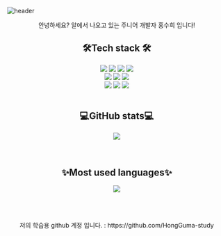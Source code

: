 ![header](https://capsule-render.vercel.app/api?type=rect&color=0:7F7FD5,50:86A8E7,100:91EAE4&height=300&section=header&text=Hi%20I'm%20Hong%20Guma%20🐣&fontSize=66&fontColor=ffffff)
<div align = "center">
안녕하세요? 알에서 나오고 있는 주니어 개발자 홍수희 입니다!
</div>

<div align = "center">
<h2> 🛠Tech stack 🛠</h2>
  <img src="https://img.shields.io/badge/Java-007396?style=flat&logo=Conda-Forge&logoColor=white" />
	<img src="https://img.shields.io/badge/JavaScript-F7DF1E?style=flat&logo=JavaScript&logoColor=white" />
  <img src="https://img.shields.io/badge/Python-3776AB?style=flat&logo=Python&logoColor=white" />
  <img src="https://img.shields.io/badge/PHP-777BB4?style=flat&logo=PHP&logoColor=white" />
	<br>
	<img src="https://img.shields.io/badge/Spring-6DB33F?style=flat&logo=Spring&logoColor=white" />
  <img src="https://img.shields.io/badge/node.js-339933?style=flat&logo=Node.js&logoColor=white" />
  <img src="https://img.shields.io/badge/react-61DAFB?style=flat&logo=React&logoColor=white" />
	<br>
	<img src="https://img.shields.io/badge/MySQL-4479A1?style=flat&logo=MySQL&logoColor=white" />
	<img src="https://img.shields.io/badge/Linux-FCC624?style=flat&logo=Linux&logoColor=white" />
  <img src="https://img.shields.io/badge/MongoDB-47A248?style=flat&logo=MongoDB&logoColor=white" />
  <br>
</div>
<br>
<div align = "center">
  <h2>💻GitHub stats💻</h2>
<img src = "https://github-readme-stats-git-masterrstaa-rickstaa.vercel.app/api?username=FelipeFama&&show_icons=true"><br><br>
</div>
<br>
<div align = "center">
  <h2>✨Most used languages✨</h2>
  <img src="https://github-readme-stats-git-masterrstaa-rickstaa.vercel.app/api/top-langs/?username=HongGuma"><br><br>
</div>
<br>
<div align = "center">


<br>
<div align = "center">
	<p>저의 학습용 github 계정 입니다. : https://github.com/HongGuma-study </p>
</div>

<!--
**HongGuma/HongGuma** is a  _special_ ✨ repository because its `README.md` (this file) appears on your GitHub profile.

Here are some ideas to get you started:

- 🔭 I’m currently working on ...
- 🌱 I’m currently learning ...
- 👯 I’m looking to collaborate on ...
- 🤔 I’m looking for help with ...
- 💬 Ask me about ...
- 📫 How to reach me: ...
- 😄 Pronouns: ...
- ⚡ Fun fact: ...
-->
